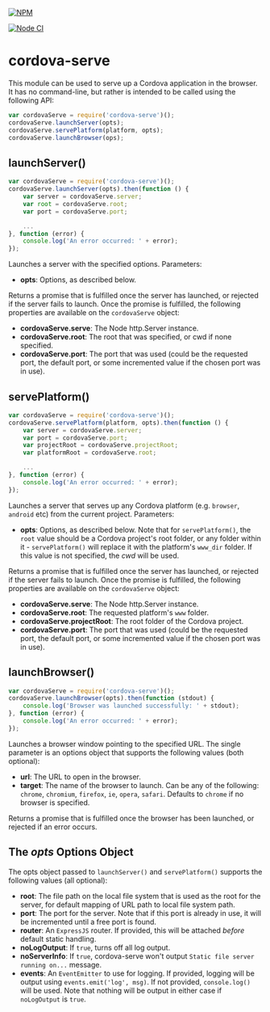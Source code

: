 <!--
#
# Licensed to the Apache Software Foundation (ASF) under one
# or more contributor license agreements.  See the NOTICE file
# distributed with this work for additional information
# regarding copyright ownership.  The ASF licenses this file
# to you under the Apache License, Version 2.0 (the
# "License"); you may not use this file except in compliance
# with the License.  You may obtain a copy of the License at
#
# http://www.apache.org/licenses/LICENSE-2.0
#
# Unless required by applicable law or agreed to in writing,
# software distributed under the License is distributed on an
# "AS IS" BASIS, WITHOUT WARRANTIES OR CONDITIONS OF ANY
#  KIND, either express or implied.  See the License for the
# specific language governing permissions and limitations
# under the License.
#
-->

[![NPM](https://nodei.co/npm/cordova-serve.png)](https://nodei.co/npm/cordova-serve/)

[![Node CI](https://github.com/apache/cordova-serve/workflows/Node%20CI/badge.svg?branch=master)](https://github.com/apache/cordova-serve/actions?query=branch%3Amaster)

# cordova-serve
This module can be used to serve up a Cordova application in the browser. It has no command-line, but rather is intended
to be called using the following API:

``` js
var cordovaServe = require('cordova-serve')();
cordovaServe.launchServer(opts);
cordovaServe.servePlatform(platform, opts);
cordovaServe.launchBrowser(ops);
```

## launchServer()

``` js
var cordovaServe = require('cordova-serve')();
cordovaServe.launchServer(opts).then(function () {
    var server = cordovaServe.server;
    var root = cordovaServe.root;
    var port = cordovaServe.port;

    ...
}, function (error) {
    console.log('An error occurred: ' + error);
});
```

Launches a server with the specified options. Parameters:

* **opts**: Options, as described below.

Returns a promise that is fulfilled once the server has launched, or rejected if the server fails to launch. Once the
promise is fulfilled, the following properties are available on the `cordovaServe` object:
 
 * **cordovaServe.serve**: The Node http.Server instance.
 * **cordovaServe.root**: The root that was specified, or cwd if none specified.
 * **cordovaServe.port**: The port that was used (could be the requested port, the default port, or some incremented
   value if the chosen port was in use).

## servePlatform()

``` js
var cordovaServe = require('cordova-serve')();
cordovaServe.servePlatform(platform, opts).then(function () {
    var server = cordovaServe.server;
    var port = cordovaServe.port;
    var projectRoot = cordovaServe.projectRoot;
    var platformRoot = cordovaServe.root;

    ...
}, function (error) {
    console.log('An error occurred: ' + error);
});
```

Launches a server that serves up any Cordova platform (e.g. `browser`, `android` etc) from the current project.
Parameters:

* **opts**: Options, as described below. Note that for `servePlatform()`, the `root` value should be a Cordova project's
  root folder, or any folder within it - `servePlatform()` will replace it with the platform's `www_dir` folder. If this
  value is not specified, the *cwd* will be used.

Returns a promise that is fulfilled once the server has launched, or rejected if the server fails to launch. Once the
promise is fulfilled, the following properties are available on the `cordovaServe` object:
 
 * **cordovaServe.serve**: The Node http.Server instance.
 * **cordovaServe.root**: The requested platform's `www` folder.
 * **cordovaServe.projectRoot**: The root folder of the Cordova project.
 * **cordovaServe.port**: The port that was used (could be the requested port, the default port, or some incremented
   value if the chosen port was in use).

## launchBrowser()

``` js
var cordovaServe = require('cordova-serve')();
cordovaServe.launchBrowser(opts).then(function (stdout) {
    console.log('Browser was launched successfully: ' + stdout);
}, function (error) {
    console.log('An error occurred: ' + error);
});
```

Launches a browser window pointing to the specified URL. The single parameter is an options object that supports the
following values (both optional):

* **url**: The URL to open in the browser.
* **target**: The name of the browser to launch. Can be any of the following: `chrome`, `chromium`, `firefox`, `ie`,
  `opera`, `safari`. Defaults to `chrome` if no browser is specified.

Returns a promise that is fulfilled once the browser has been launched, or rejected if an error occurs.

## The *opts* Options Object
The opts object passed to `launchServer()` and `servePlatform()` supports the following values (all optional):

* **root**: The file path on the local file system that is used as the root for the server, for default mapping of URL
  path to local file system path.   
* **port**: The port for the server. Note that if this port is already in use, it will be incremented until a free port
  is found.
* **router**: An `ExpressJS` router. If provided, this will be attached *before* default static handling.
* **noLogOutput**: If `true`, turns off all log output. 
* **noServerInfo**: If `true`, cordova-serve won't output `Static file server running on...` message.
* **events**: An `EventEmitter` to use for logging. If provided, logging will be output using `events.emit('log', msg)`.
  If not provided, `console.log()` will be used. Note that nothing will be output in either case if `noLogOutput` is `true`.
